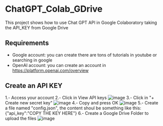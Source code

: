 # ChatGPT_Colab_GDrive
This project shows how to use Chat GPT API in Google Colaboratory taking the API_KEY from Google Drive


## Requirements
* Google account: you can create there are tons of tutorials in youtube or searching in google
* OpenAI account: you can create an account in https://platform.openai.com/overview

## Create an API KEY
1.- Access your account
2.- Click in View API keys
![image](https://user-images.githubusercontent.com/46327577/231319334-acbbdb30-09c9-457f-b4a0-f4b7173f4d50.png)
3.- Click in "+ Create new secret key"
![image](https://user-images.githubusercontent.com/46327577/231319565-b06c7280-0788-4256-840e-7b73e11d42b5.png)
4.- Copy and press OK
![image](https://user-images.githubusercontent.com/46327577/231319701-bcaf4426-55c6-466f-85f6-eb5a34ba767b.png)
5.- Create a file named "config.json", the content shoul be something like this:
{"api_key":"COPY THE KEY HERE"}
6.- Create a Google Drive Folder to upload the files
![image](https://user-images.githubusercontent.com/46327577/231320270-a2fe0677-86b5-44ba-a197-111c16549e5f.png)

